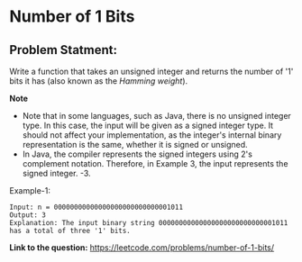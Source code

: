 # Number of 1 Bits
## **Problem Statment:**

Write a function that takes an unsigned integer and returns the number of '1' bits it has (also known as the *Hamming weight*).

**Note**
- Note that in some languages, such as Java, there is no unsigned integer type. In this case, the input will be given as a signed integer type. It should not affect your implementation, as the integer's internal binary representation is the same, whether it is signed or unsigned.
- In Java, the compiler represents the signed integers using 2's complement notation. Therefore, in Example 3, the input represents the signed integer. -3.

Example-1:

```
Input: n = 00000000000000000000000000001011
Output: 3
Explanation: The input binary string 00000000000000000000000000001011 has a total of three '1' bits.
```

**Link to the question:** https://leetcode.com/problems/number-of-1-bits/